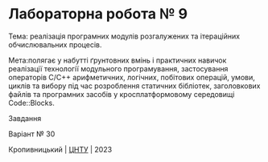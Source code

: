 ﻿# Лабораторна робота № 9

Тема: реалізація програмних модулів розгалужених та ітераційних обчислювальних процесів.

Мета:полягає у набутті ґрунтовних вмінь і практичних
навичок реалізації технології модульного програмування,
застосування операторів С/С++ арифметичних, логічних, побітових
операцій, умови, циклів та вибору під час розроблення статичних
бібліотек, заголовкових файлів та програмних засобів у
кросплатформовому середовищі Code::Blocks. 

Завдання

Варіант № 30


Кропивницький | <a href="http://www.kntu.kr.ua/">ЦНТУ</a> | 2023
